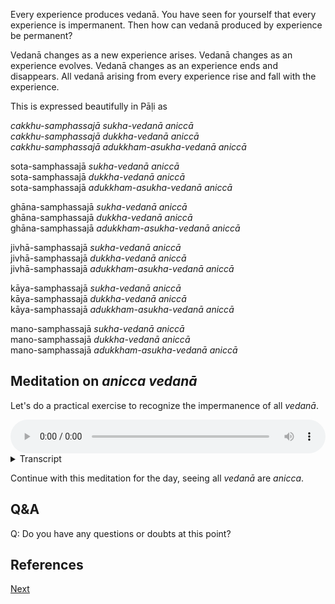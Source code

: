Every experience produces vedanā. You have seen for yourself that every experience is impermanent. Then how can vedanā produced by experience be permanent?

Vedanā changes as a new experience arises. Vedanā changes as an experience evolves. Vedanā changes as an experience ends and disappears. All vedanā arising from every experience rise and fall with the experience. 

This is expressed beautifully in Pāḷi as

*cakkhu-samphassajā* *sukha-vedanā* *aniccā*  
*cakkhu-samphassajā* *dukkha-vedanā* *aniccā*  
*cakkhu-samphassajā* *adukkham-asukha-vedanā* *aniccā*  

sota-samphassajā *sukha-vedanā* *aniccā*  
sota-samphassajā *dukkha-vedanā* *aniccā*  
sota-samphassajā *adukkham-asukha-vedanā* *aniccā*  

ghāna-samphassajā *sukha-vedanā* *aniccā*  
ghāna-samphassajā *dukkha-vedanā* *aniccā*  
ghāna-samphassajā *adukkham-asukha-vedanā* *aniccā*  

jivhā-samphassajā *sukha-vedanā* *aniccā*  
jivhā-samphassajā *dukkha-vedanā* *aniccā*  
jivhā-samphassajā *adukkham-asukha-vedanā* *aniccā*  

kāya-samphassajā *sukha-vedanā* *aniccā*  
kāya-samphassajā *dukkha-vedanā* *aniccā*  
kāya-samphassajā *adukkham-asukha-vedanā* *aniccā*  

mano-samphassajā *sukha-vedanā* *aniccā*  
mano-samphassajā *dukkha-vedanā* *aniccā*  
mano-samphassajā *adukkham-asukha-vedanā* *aniccā*  

## Meditation on *anicca *vedanā**

Let's do a practical exercise to recognize the impermanence of all *vedanā*.


<audio controls style="width: 100%; max-width: 600px;">
    <source src="assets/audio/06-02-vedana-anicca.mp3" type="audio/mpeg">
</audio>



<details>
<summary>Transcript</summary>


This is a practical exercise in learning to recognize how all *vedanā* are impermanent. 

To do this we will 
1. name the channel of experience,
2. name the type of *vedanā*,
3. and recognise that it is *anicca*.

Let's go through it step by step to clearly identify that all *vedanā* are *anicca*.

---

When any experience occurs, 

First note the channel. Eye, ear, nose, tongue, body, or mind. 

Then note the vedanā, pleasant, unpleasant or neutral, *sukha*, *dukkha*, *adukkham-asukha* or *neva*.

Then recognise that the *vedanā* is impermanent, it arises, it changes, it disappears. *vedanā aniccā*.

---

Let's start with the sense of sight. 

Open your eyes and take a look around you. 

When seeing something, note the channel as *cakkhu*, eye channel or eye.

Then note the vedanā, pleasant or *sukha*, unpleasant or *dukkha*, neutral *adukkham-asukha* or *neva*.

Then recognise that the *vedanā* is impermanent, it arises, it changes, it disappears. *vedanā aniccā*.

As a new experience arises, *vedanā* changes. As the experience evolves, *vedanā* changes. As an experience ends and disappears, *vedanā* changes.

Pay attention to your visual experiences in this way for a minute.

All *vedanā* that arise from seeing are *anicca*.

---
Let's move on to the sense of hearing. 

Take a listen to the sounds around you.

When hearing something, note the channel as *sota*, or ear channel, or ear. 

Then note the vedanā, pleasant or *sukha*, unpleasant or *dukkha*, neutral *adukkham-asukha* or *neva*.

Then recognise that the *vedanā* is impermanent, it arises, it changes, it disappears. *vedanā aniccā*.

As a new experience arises, *vedanā* changes. As the experience evolves, *vedanā* changes. As an experience ends and disappears, *vedanā* changes.

Pay attention to your auditory experiences in this way for a minute.

See for yourself that *vedanā* that arise from hearing are *anicca*.


---
Let's move on to the sense of smell. 

Take a deep inhalation and smell your environment. 

When smelling something, note the channel as *ghāna*, nose channel, or nose. 

Then note the vedanā, pleasant or *sukha*, unpleasant or *dukkha*, neutral *adukkham-asukha* or *neva*.

Most importantly recognise that the *vedanā* is impermanent, it arises, it changes, it disappears. *vedanā aniccā*.

As a new experience arises, *vedanā* changes. As the experience evolves, *vedanā* changes. As an experience ends and disappears, *vedanā* changes.

Pay attention to your smelling experiences in this way for a minute.

All *vedanā* that arise from smelling are *anicca*.

---
Let's move on to the sense of taste. 

Taste whatever is in your mouth right now.

When tasting something, note the channel as *jivhā*, or tongue channel, or tongue. 

Then note the vedanā, pleasant or *sukha*, unpleasant or *dukkha*, neutral *adukkham-asukha* or *neva*.

Then recognise that the *vedanā* is impermanent, it arises, it changes, it disappears. *vedanā aniccā*.

As a new experience arises, *vedanā* changes. As the experience evolves, *vedanā* changes. As an experience ends and disappears, *vedanā* changes.

Pay attention to your taste experiences in this way for a minute.

All *vedanā* that arise from tasting are *anicca*.

---

Let's move on to tactile sense.

Feel your body, it is full of physical sensations.

When feeling a physical sensation, note the channel as *kāya*, body channel, or body. 

Then note the type of vedanā, pleasant or *sukha*, unpleasant or *dukkha*, neutral *adukkham-asukha* or *neva*.

Then recognise that the *vedanā* is impermanent, it arises, it changes, it disappears. *vedanā aniccā*.

As a new experience arises, *vedanā* changes. As the experience evolves, *vedanā* changes. As an experience ends and disappears, *vedanā* changes.

Pay attention to your bodily experiences in this way for a minute.

All *vedanā* that arise from feeling physical sensations are *anicca*.

---
Finally we come to the mind.

Give full attention to your mental experiences, they are always changing.

When knowing some mental phenomena, note the channel as *mano*, mind channel, or mind. 

Then note the vedanā, pleasant or *sukha*, unpleasant or *dukkha*, neutral *adukkham-asukha* or *neva*.

Then recognise that the *vedanā* is impermanent, it arises, it changes, it disappears. *vedanā aniccā*.

As a new experience arises, *vedanā* changes. As the experience evolves, *vedanā* changes. As an experience ends and disappears, *vedanā* changes.

Pay attention to your mental experiences in this way for a minute.

See for yourself, all *vedanā* that arise from mental experience are *anicca*.

---
Now come back to open awareness.

Pay attention to anything to whatever is happening right now. 

First note the channel. Eye, ear, nose, tongue, body, or mind. 

Then note the vedanā, pleasant or *sukha*, unpleasant or *dukkha*, neutral *adukkham-asukha* or *neva*.

Then recognise that the *vedanā* is impermanent, it arises, it changes, it disappears. *vedanā aniccā*.

As a new experience arises, *vedanā* changes. As the experience evolves, *vedanā* changes. As an experience ends and disappears, *vedanā* changes.

Keep on paying attention to your experiences in this way. 

See for yourself, all *vedanā* are *anicca*.

---

Keep training yourself to recognise all *vedanā* as *anicca*.

First name the channel of experience

Then name the type of *vedanā*.

Then recognise that it is *anicca*, it arise, changes and disappears. 

All *vedanā* are *anicca*.



---

</details>

Continue with this meditation for the day, seeing all *vedanā* are *anicca*.

## Q&A

Q: Do you have any questions or doubts at this point?

## References


<a href="6.3. Giving Up Interest in Anicca.html">Next</a>

